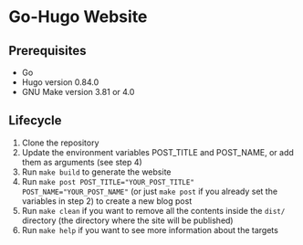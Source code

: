 # Go-Hugo Website

## Prerequisites

- Go
- Hugo version 0.84.0
- GNU Make version 3.81 or 4.0

## Lifecycle

1. Clone the repository
2. Update the environment variables POST_TITLE and POST_NAME, or add them as arguments (see step 4)
3. Run `make build` to generate the website
4. Run `make post POST_TITLE="YOUR_POST_TITLE" POST_NAME="YOUR_POST_NAME"` (or just `make post` if  you already set the variables in step 2) to create a new blog post
5. Run `make clean` if you want to remove all the contents inside the `dist/` directory (the directory where the site will be published)
6. Run `make help` if you want to see more information about the targets
